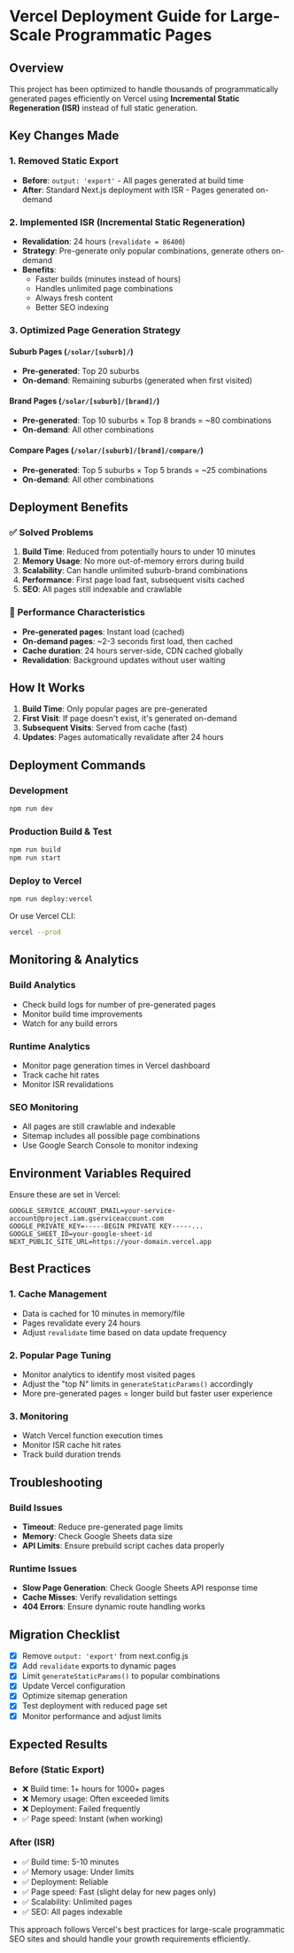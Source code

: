 # Vercel Deployment Guide for Large-Scale Programmatic Pages

## Overview

This project has been optimized to handle thousands of programmatically generated pages efficiently on Vercel using **Incremental Static Regeneration (ISR)** instead of full static generation.

## Key Changes Made

### 1. Removed Static Export
- **Before**: `output: 'export'` - All pages generated at build time
- **After**: Standard Next.js deployment with ISR - Pages generated on-demand

### 2. Implemented ISR (Incremental Static Regeneration)
- **Revalidation**: 24 hours (`revalidate = 86400`)
- **Strategy**: Pre-generate only popular combinations, generate others on-demand
- **Benefits**: 
  - Faster builds (minutes instead of hours)
  - Handles unlimited page combinations
  - Always fresh content
  - Better SEO indexing

### 3. Optimized Page Generation Strategy

#### Suburb Pages (`/solar/[suburb]/`)
- **Pre-generated**: Top 20 suburbs
- **On-demand**: Remaining suburbs (generated when first visited)

#### Brand Pages (`/solar/[suburb]/[brand]/`)
- **Pre-generated**: Top 10 suburbs × Top 8 brands = ~80 combinations
- **On-demand**: All other combinations

#### Compare Pages (`/solar/[suburb]/[brand]/compare/`)
- **Pre-generated**: Top 5 suburbs × Top 5 brands = ~25 combinations  
- **On-demand**: All other combinations

## Deployment Benefits

### ✅ Solved Problems
1. **Build Time**: Reduced from potentially hours to under 10 minutes
2. **Memory Usage**: No more out-of-memory errors during build
3. **Scalability**: Can handle unlimited suburb-brand combinations
4. **Performance**: First page load fast, subsequent visits cached
5. **SEO**: All pages still indexable and crawlable

### 🚀 Performance Characteristics
- **Pre-generated pages**: Instant load (cached)
- **On-demand pages**: ~2-3 seconds first load, then cached
- **Cache duration**: 24 hours server-side, CDN cached globally
- **Revalidation**: Background updates without user waiting

## How It Works

1. **Build Time**: Only popular pages are pre-generated
2. **First Visit**: If page doesn't exist, it's generated on-demand
3. **Subsequent Visits**: Served from cache (fast)
4. **Updates**: Pages automatically revalidate after 24 hours

## Deployment Commands

### Development
```bash
npm run dev
```

### Production Build & Test
```bash
npm run build
npm run start
```

### Deploy to Vercel
```bash
npm run deploy:vercel
```

Or use Vercel CLI:
```bash
vercel --prod
```

## Monitoring & Analytics

### Build Analytics
- Check build logs for number of pre-generated pages
- Monitor build time improvements
- Watch for any build errors

### Runtime Analytics
- Monitor page generation times in Vercel dashboard
- Track cache hit rates
- Monitor ISR revalidations

### SEO Monitoring
- All pages are still crawlable and indexable
- Sitemap includes all possible page combinations
- Use Google Search Console to monitor indexing

## Environment Variables Required

Ensure these are set in Vercel:
```
GOOGLE_SERVICE_ACCOUNT_EMAIL=your-service-account@project.iam.gserviceaccount.com
GOOGLE_PRIVATE_KEY=-----BEGIN PRIVATE KEY-----...
GOOGLE_SHEET_ID=your-google-sheet-id
NEXT_PUBLIC_SITE_URL=https://your-domain.vercel.app
```

## Best Practices

### 1. Cache Management
- Data is cached for 10 minutes in memory/file
- Pages revalidate every 24 hours
- Adjust `revalidate` time based on data update frequency

### 2. Popular Page Tuning
- Monitor analytics to identify most visited pages
- Adjust the "top N" limits in `generateStaticParams()` accordingly
- More pre-generated pages = longer build but faster user experience

### 3. Monitoring
- Watch Vercel function execution times
- Monitor ISR cache hit rates
- Track build duration trends

## Troubleshooting

### Build Issues
- **Timeout**: Reduce pre-generated page limits
- **Memory**: Check Google Sheets data size
- **API Limits**: Ensure prebuild script caches data properly

### Runtime Issues
- **Slow Page Generation**: Check Google Sheets API response time
- **Cache Misses**: Verify revalidation settings
- **404 Errors**: Ensure dynamic route handling works

## Migration Checklist

- [x] Remove `output: 'export'` from next.config.js
- [x] Add `revalidate` exports to dynamic pages
- [x] Limit `generateStaticParams()` to popular combinations
- [x] Update Vercel configuration
- [x] Optimize sitemap generation
- [x] Test deployment with reduced page set
- [x] Monitor performance and adjust limits

## Expected Results

### Before (Static Export)
- ❌ Build time: 1+ hours for 1000+ pages
- ❌ Memory usage: Often exceeded limits
- ❌ Deployment: Failed frequently
- ✅ Page speed: Instant (when working)

### After (ISR)
- ✅ Build time: 5-10 minutes
- ✅ Memory usage: Under limits
- ✅ Deployment: Reliable
- ✅ Page speed: Fast (slight delay for new pages only)
- ✅ Scalability: Unlimited pages
- ✅ SEO: All pages indexable

This approach follows Vercel's best practices for large-scale programmatic SEO sites and should handle your growth requirements efficiently.
